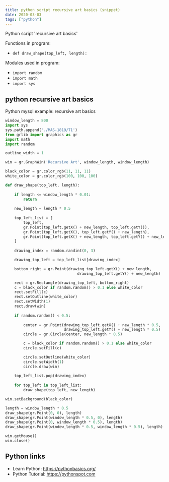 ```yaml
---
title: python script recursive art basics (snippet)
date: 2020-03-03
tags: ["python"]
---
```

Python script 'recursive art basics'

Functions in program: 
* `def draw_shape(top_left, length):`

Modules used in program: 
* `import random`
* `import math`
* `import sys`

## python recursive art basics

Python mysql example: recursive art basics

```python
window_length = 800
import sys
sys.path.append('./MAS-1819/T1')
from grlib import graphics as gr
import math
import random

outline_width = 1

win = gr.GraphWin('Recursive Art', window_length, window_length)

black_color = gr.color_rgb(11, 11, 11)
white_color = gr.color_rgb(100, 100, 100)

def draw_shape(top_left, length):
    
    if length <= window_length * 0.01:
        return
    
    new_length = length * 0.5
    
    top_left_list = [
        top_left,
        gr.Point(top_left.getX() + new_length, top_left.getY()),
        gr.Point(top_left.getX(), top_left.getY() + new_length),
        gr.Point(top_left.getX() + new_length, top_left.getY() + new_length)
    ]
    
    drawing_index = random.randint(0, 3)

    drawing_top_left = top_left_list[drawing_index]

    bottom_right = gr.Point(drawing_top_left.getX() + new_length,
                                drawing_top_left.getY() + new_length)

    rect = gr.Rectangle(drawing_top_left, bottom_right)
    c = black_color if random.random() > 0.1 else white_color
    rect.setFill(c)
    rect.setOutline(white_color)
    rect.setWidth(1)
    rect.draw(win)
    
    if random.random() < 0.5:
        
        center = gr.Point(drawing_top_left.getX() + new_length * 0.5,
                          drawing_top_left.getY() + new_length * 0.5)
        circle = gr.Circle(center, new_length * 0.5)

        c = black_color if random.random() > 0.1 else white_color
        circle.setFill(c)

        circle.setOutline(white_color)
        circle.setWidth(1)
        circle.draw(win)
    
    top_left_list.pop(drawing_index)
    
    for top_left in top_left_list:
        draw_shape(top_left, new_length)

win.setBackground(black_color)

length = window_length * 0.5
draw_shape(gr.Point(0, 0), length)
draw_shape(gr.Point(window_length * 0.5, 0), length)
draw_shape(gr.Point(0, window_length * 0.5), length)
draw_shape(gr.Point(window_length * 0.5, window_length * 0.5), length)

win.getMouse()
win.close()

```

## Python links

- Learn Python: https://pythonbasics.org/
- Python Tutorial: https://pythonspot.com
